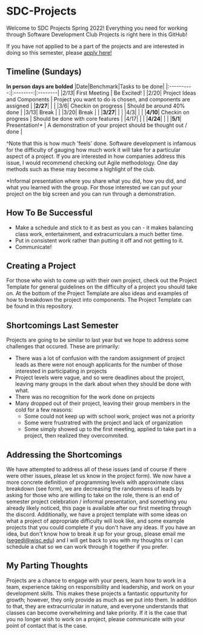# SDC-Projects
Welcome to SDC Projects Spring 2022! Everything you need for working through Software Development Club Projects is right here in this GitHub!

If you have not applied to be a part of the projects and are interested in doing so this semester, please [apply here!](https://forms.gle/QR5Pr4stjnDHohG36)

## Timeline (Sundays)
**In person days are bolded**
|Date|Benchmark|Tasks to be done|
|:----------:|:--------:|:--------|
|_2/13_| First Meeting | Be Excited! |
|2/20| Project Ideas and Components | Project you want to do is chosen, and components are assigned |
|**2/27**|  |  |
|3/6| Checkin on progress | Should be around 40% done |
|3/13| Break |  |
|3/20| Break |  |
|**3/27**|  |  |
|4/3|  |  |
|**4/10**| Checkin on progress | Should be done with core features |
|4/17|  |  |
|**4/24**|  |  |
|**5/1**| Presentation!* | A demonstration of your project should be thought out / done |

^Note that this is how much 'feels' done. Software development is infamous for the difficulty of gauging how much work it will take for a particular aspect of a project.
If you are interested in how companies address this issue, I would recommend checking out Agile methodology. One day methods such as these may become a highlight of the club.

*Informal presentation where you share what you did, how you did, and what you learned with the group. For those interested we can put your project on the big screen and you can run through a demonstration.

## How To Be Successful
* Make a schedule and stick to it as best as you can - it makes balancing class work, entertainment, and extracurriculars a much better time.
* Put in consistent work rather than putting it off and not getting to it.
* Communicate!

## Creating a Project
For those who wish to come up with their own project, check out the Project Template for general guidelines on the difficulty of a project you should take on. At the bottom of the Project Template are also ideas and examples of how to breakdown the project into components. The Project Template can be found in this repository.

## Shortcomings Last Semester
Projects are going to be similar to last year but we hope to address some challenges that occured. These are primarily:
* There was a lot of confusion with the random assignment of project leads as there were not enough applicants for the number of those interested in participating in projects
* Project levels were vague, and so were deadlines about the project, leaving many groups in the dark about when they should be done with what.
* There was no recognition for the work done on projects
* Many dropped out of their project, leaving their group members in the cold for a few reasons:
   * Some could not keep up with school work, project was not a priority
   * Some were frustratred with the project and lack of organization
   * Some simply showed up to the first meeting, applied to take part in a project, then realized they overcommited.

## Addressing the Shortcomings
We have attempted to address all of these issues (and of course if there were other issues, please let us know in the project form). We now have a more concrete definition of programming levels with approximate class breakdown (see form), we are decreasing the randomness of leads by asking for those who are willing to take on the role, there is an end of semester project celebration / informal presentation, and something you already likely noticed, this page is available after our first meeting through the discord. Additionally, we have a project template with some ideas on what a project of appropriate difficulty will look like, and some example projects that you could complete if you don't have any ideas. If you have an idea, but don't know how to break it up for your group, please email me (segedi@wisc.edu) and I will get back to you with my thoughts or I can schedule a chat so we can work through it together if you prefer.

## My Parting Thoughts
Projects are a chance to engage with your peers, learn how to work in a team, experience taking on responsibility and leadership, and work on your development skills. This makes these projects a fantastic oppurtunity for growth; however, they only provide as much as we put into them. In addition to that, they are extracurricular in nature, and everyone understands that classes can become overwhelming and take priority. If it is the case that you no longer wish to work on a project, please communicate with your point of contact that is the case.
